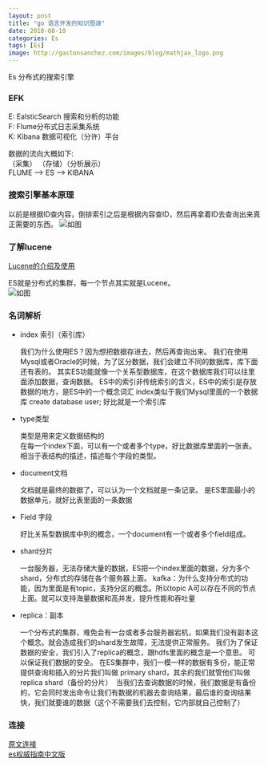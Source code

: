 ```yaml
---
layout: post
title: "go 语言开发的知识图谱"
date: 2018-08-10
categories: Es
tags: [Es]
image: http://gastonsanchez.com/images/blog/mathjax_logo.png
---
```

Es 分布式的搜索引擎
<!-- more -->
### EFK
E: EalsticSearch 搜索和分析的功能  
F: Flume分布式日志采集系统  
K: Kibana 数据可视化（分许）平台   

数据的流向大概如下:  
（采集） （存储）（分析展示）  
FLUME  -->  ES --> KIBANA

### 搜索引擎基本原理
以前是根据ID查内容，倒排索引之后是根据内容查ID，然后再拿着ID去查询出来真正需要的东西。
![如图](https://raw.githubusercontent.com/sunxiaocong/sunxiaocong.github.io/master/images/es/1.jpg)

### 了解lucene
[Lucene的介绍及使用](https://blog.csdn.net/JENREY/article/details/81004130)

ES就是分布式的集群，每一个节点其实就是Lucene。  
![如图](https://raw.githubusercontent.com/sunxiaocong/sunxiaocong.github.io/master/images/es/2.jpg)


### 名词解析 
* index 索引（索引库）  

    
    我们为什么使用ES？因为想把数据存进去，然后再查询出来。
    我们在使用Mysql或者Oracle的时候，为了区分数据，我们会建立不同的数据库，库下面还有表的。
    其实ES功能就像一个关系型数据库，在这个数据库我们可以往里面添加数据，查询数据。
    ES中的索引非传统索引的含义，ES中的索引是存放数据的地方，是ES中的一个概念词汇
    index类似于我们Mysql里面的一个数据库 create database user; 好比就是一个索引库

* type类型


    类型是用来定义数据结构的    
    在每一个index下面，可以有一个或者多个type，好比数据库里面的一张表。
    相当于表结构的描述，描述每个字段的类型。

* document文档


    文档就是最终的数据了，可以认为一个文档就是一条记录。 
    是ES里面最小的数据单元，就好比表里面的一条数据

* Field 字段

    
    好比关系型数据库中列的概念，一个document有一个或者多个field组成。

* shard分片


    一台服务器，无法存储大量的数据，ES把一个index里面的数据，分为多个shard，分布式的存储在各个服务器上面。
    kafka：为什么支持分布式的功能，因为里面是有topic，支持分区的概念。所以topic A可以存在不同的节点上面。就可以支持海量数据和高并发，提升性能和吞吐量

* replica：副本


    一个分布式的集群，难免会有一台或者多台服务器宕机，如果我们没有副本这个概念。就会造成我们的shard发生故障，无法提供正常服务。
    我们为了保证数据的安全，我们引入了replica的概念，跟hdfs里面的概念是一个意思。
    可以保证我们数据的安全。
    在ES集群中，我们一模一样的数据有多份，能正常提供查询和插入的分片我们叫做 primary shard，其余的我们就管他们叫做 replica shard（备份的分片） 
    当我们去查询数据的时候，我们数据是有备份的，它会同时发出命令让我们有数据的机器去查询结果，最后谁的查询结果快，我们就要谁的数据（这个不需要我们去控制，它内部就自己控制了）


### 连接
[原文连接](https://blog.csdn.net/JENREY/article/details/81290535)  
[es权威指南中文版](https://es.xiaoleilu.com/)  